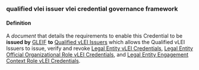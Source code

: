 ### qualified vlei issuer vlei credential governance framework

<h4>Definition</h4><p>A <em>document</em> that details the requirements to enable this Credential to be <strong>issued by</strong> <a href="GLEIF">GLEIF</a> <strong>to</strong> <a href="qualified-vlei-issuer">Qualified vLEI Issuers</a> which allows the Qualified vLEI Issuers to issue, verify and revoke <a href="legal-entity-vlei-credential-governance-framework">Legal Entity vLEI Credentials</a>, <a href="legal-entity-official-organizational-role-vlei-credential-governance-framework">Legal Entity Official Organizational Role vLEI Credentials</a>, and <a href="legal-entity-engagement-context-role-vlei-credential-governance-framework">Legal Entity Engagement Context Role vLEI Credentials</a>.</p>